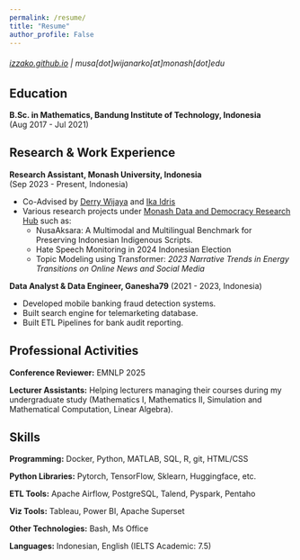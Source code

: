 ```yaml
---
permalink: /resume/
title: "Resume"
author_profile: False
---
```


###### [ izzako.github.io](https://izzako.github.io) | musa[dot]wijanarko[at]monash[dot]edu


Education
---------

**B.Sc. in Mathematics, Bandung Institute of Technology, Indonesia**\
(Aug 2017 - Jul 2021)


Research & Work Experience
---------
**Research Assistant, Monash University, Indonesia**\
(Sep 2023 - Present, Indonesia)

- Co-Advised by [Derry Wijaya](https://www.monash.edu/indonesia/about/academic-staff/derry-wijaya#tabs__3032146-01) and [Ika Idris](https://www.monash.edu/indonesia/about/academic-staff/ika-idris)
- Various research projects under [Monash Data and Democracy Research Hub](https://www.monash.edu/indonesia/our-research/data-democracy-research-hub) such as:
  - NusaAksara: A Multimodal and Multilingual Benchmark for Preserving Indonesian Indigenous Scripts.
  - Hate Speech Monitoring in 2024 Indonesian Election
  - Topic Modeling using Transformer: *2023 Narrative Trends in Energy Transitions on Online News and Social Media*
  
**Data Analyst & Data Engineer, Ganesha79** 
(2021 - 2023, Indonesia)

- Developed mobile banking fraud detection systems.
- Built search engine for telemarketing database.
- Built ETL Pipelines for bank audit reporting.

Professional Activities
------
**Conference Reviewer:** EMNLP 2025

**Lecturer Assistants:** Helping lecturers managing their courses during my undergraduate study (Mathematics I, Mathematics II, Simulation and Mathematical Computation, Linear Algebra).

Skills
------
**Programming:** Docker, Python, MATLAB, SQL, R, git, HTML/CSS

**Python Libraries:** Pytorch, TensorFlow, Sklearn, Huggingface, etc.

**ETL Tools:** Apache Airflow, PostgreSQL, Talend, Pyspark, Pentaho

**Viz Tools:** Tableau, Power BI, Apache Superset

**Other Technologies:** Bash, Ms Office

**Languages:** Indonesian, English (IELTS Academic: 7.5)


